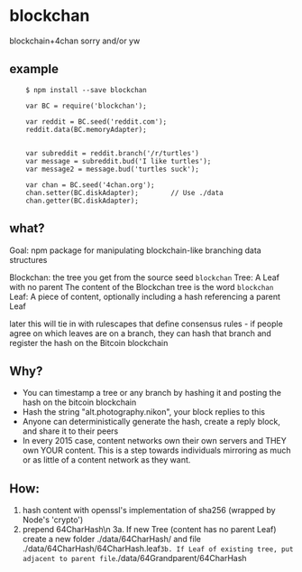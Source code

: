 blockchan
=========

blockchain+4chan
sorry and/or yw


example
-------

```
    $ npm install --save blockchan

    var BC = require('blockchan');

    var reddit = BC.seed('reddit.com');
    reddit.data(BC.memoryAdapter);


    var subreddit = reddit.branch('/r/turtles')
    var message = subreddit.bud('I like turtles');
    var message2 = message.bud('turtles suck');

    var chan = BC.seed('4chan.org');
    chan.setter(BC.diskAdapter);        // Use ./data
    chan.getter(BC.diskAdapter);

```

what?
-----
Goal: npm package for manipulating blockchain-like branching data structures

Blockchan: the tree you get from the source seed `blockchan`
Tree: A Leaf with no parent
      The content of the Blockchan tree is the word `blockchan`
Leaf: A piece of content, optionally including a hash referencing a parent Leaf

later this will tie in with rulescapes that define consensus rules - if people agree on which leaves are on a branch, they can hash that branch and register the hash on the Bitcoin blockchain

Why?
----
* You can timestamp a tree or any branch by hashing it and posting the hash on the bitcoin blockchain
* Hash the string "alt.photography.nikon", your block replies to this
* Anyone can deterministically generate the hash, create a reply block, and share it to their peers
* In every 2015 case, content networks own their own servers and THEY own YOUR content. This is a step towards individuals mirroring as much or as little of a content network as they want.

How:
----
1. hash content with openssl's implementation of sha256 (wrapped by Node's 'crypto')
2. prepend 64CharHash\n
3a. If new Tree (content has no parent Leaf) create a new folder ./data/64CharHash/
    and file ./data/64CharHash/64CharHash.leaf`
3b. If Leaf of existing tree, put adjacent to parent file `./data/64Grandparent/64CharHash
